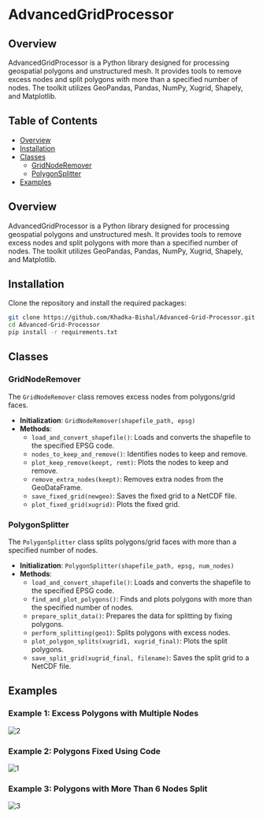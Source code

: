 # AdvancedGridProcessor

## Overview

AdvancedGridProcessor is a Python library designed for processing geospatial polygons and unstructured mesh. It provides tools to remove excess nodes and split polygons with more than a specified number of nodes. The toolkit utilizes GeoPandas, Pandas, NumPy, Xugrid, Shapely, and Matplotlib.

## Table of Contents

- [Overview](#overview)
- [Installation](#installation)
- [Classes](#classes)
  - [GridNodeRemover](#gridnoderemover)
  - [PolygonSplitter](#polygonsplitter)
- [Examples](#examples)

## Overview

AdvancedGridProcessor is a Python library designed for processing geospatial polygons and unstructured mesh. It provides tools to remove excess nodes and split polygons with more than a specified number of nodes. The toolkit utilizes GeoPandas, Pandas, NumPy, Xugrid, Shapely, and Matplotlib.

## Installation

Clone the repository and install the required packages:

```bash
git clone https://github.com/Khadka-Bishal/Advanced-Grid-Processor.git
cd Advanced-Grid-Processor
pip install -r requirements.txt

```

## Classes

### GridNodeRemover

The `GridNodeRemover` class removes excess nodes from polygons/grid faces.

- **Initialization**: `GridNodeRemover(shapefile_path, epsg)`
- **Methods**:
  - `load_and_convert_shapefile()`: Loads and converts the shapefile to the specified EPSG code.
  - `nodes_to_keep_and_remove()`: Identifies nodes to keep and remove.
  - `plot_keep_remove(keept, remt)`: Plots the nodes to keep and remove.
  - `remove_extra_nodes(keept)`: Removes extra nodes from the GeoDataFrame.
  - `save_fixed_grid(newgeo)`: Saves the fixed grid to a NetCDF file.
  - `plot_fixed_grid(xugrid)`: Plots the fixed grid.

### PolygonSplitter

The `PolygonSplitter` class splits polygons/grid faces with more than a specified number of nodes.

- **Initialization**: `PolygonSplitter(shapefile_path, epsg, num_nodes)`
- **Methods**:
  - `load_and_convert_shapefile()`: Loads and converts the shapefile to the specified EPSG code.
  - `find_and_plot_polygons()`: Finds and plots polygons with more than the specified number of nodes.
  - `prepare_split_data()`: Prepares the data for splitting by fixing polygons.
  - `perform_splitting(geo1)`: Splits polygons with excess nodes.
  - `plot_polygon_splits(xugrid1, xugrid_final)`: Plots the split polygons.
  - `save_split_grid(xugrid_final, filename)`: Saves the split grid to a NetCDF file.
 
## Examples

### Example 1: Excess Polygons with Multiple Nodes
![2](https://github.com/user-attachments/assets/4ad6b395-9280-42fe-895c-f5c0361f5729)



### Example 2: Polygons Fixed Using Code
![1](https://github.com/user-attachments/assets/30d127d8-af21-49de-9a71-b26fc46a4204)


### Example 3: Polygons with More Than 6 Nodes Split

![3](https://github.com/user-attachments/assets/611bc75f-f3c4-4d4e-9cb6-e664473efa1b)


